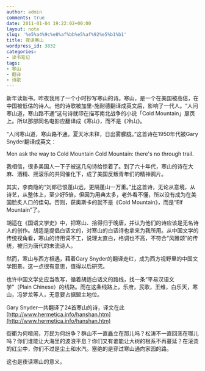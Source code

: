 ```yaml
---
author: admin
comments: true
date: 2011-01-04 19:22:02+00:00
layout: note
slug: '%e5%a4%9c%e8%af%bb%e5%af%92%e5%b1%b1'
title: 夜读寒山
wordpress_id: 3832
categories:
- 读书笔记
tags:
- 寒山
- 翻译
- 诗歌
---
```


新年读新书。昨夜我用了一个小时抄写寒山的诗。寒山，是一个在美国被高估，在中国被低估的诗人。他的诗歌被加里-施耐德翻译成英文后，影响了一代人。“人问寒山道，寒山路不通”这句诗就印在描写南北战争的小说「Cold Mountain」扉页上。所以那部同名电影应翻译成《寒山》，而不是《冷山》。

“人问寒山道，寒山路不通。夏天冰未释，日出雾朦胧。”这首诗在1950年代被Gary Snyder翻译成英文：

Men ask the way to Cold Mountain
Cold Mountain: there's no through trail. 

我相信，很多美国人一下子被这几句诗给惊着了。到了六十年代，寒山的诗在大麻、酒精、摇滚乐的共同催化下，成了美国反叛青年们的精神鸦片。

其实，李商隐的“刘郎已恨蓬山远，更隔蓬山一万重。”比这首诗，无论从意境，从诗艺，从整体上，至少好5倍，但因为用典太多，老外看不懂，所以没有成为在美国脍炙人口的佳句。否则，获奥斯卡的就不是《Cold Mountain》，而是“Elf Mountain”了。 

胡适在《国语文学史》中，把寒山、拾得归于晚唐，并认为他们的诗应该是无名诗人的创作。胡适是提倡白话文的，对寒山的白话诗也拿来为我所用。从中国文学的传统视角看，寒山的诗用词不工，说理太直白，格调也不高，不符合“风雅颂”的传统，被归为唐代的末流诗人。

然而，寒山与西方相遇，藉着Gary Snyder的翻译走红，成为西方视野里的中国文学图景。这一点很有意思，值得以后研究。

也许中国文学史应当改写，循着胡适白话文的路线，找一条“平易汉语文学”（Plain Chinese）的线路。而在这条线路上，乐府，民歌，王维，白乐天，寒山，冯梦龙等人，无意要占据盟主地位。

Gary Snyder一共翻译了24首寒山的诗，译文在此 [http://www.hermetica.info/hanshan.htm](http://www.hermetica.info/hanshan.htm)

街衢为何喧闹，万民为何纷争？群山不一直矗立在那儿吗？松涛不一直回荡在哪儿吗？你们谁能让大海里的波浪平息？你们又有谁能让大树的根系不再蔓延？在滚烫的红尘中，你们不过是尘土和水汽。塞绝的是穿过寒山通向家园的路。

这也是夜读寒山的意义。

